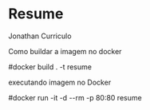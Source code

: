 # Resume
Jonathan Curriculo

Como buildar a imagem no docker

#docker build . -t resume

executando imagem no Docker

#docker run -it -d --rm -p 80:80 resume
